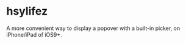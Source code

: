 # hsylifez
A more convenient way to display a popover with a built-in picker, on iPhone/iPad of iOS9+.
